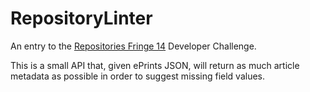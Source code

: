 RepositoryLinter
================

An entry to the [Repositories Fringe 14](http://www.repositoryfringe.org/) Developer Challenge.

This is a small API that, given ePrints JSON, will return as much article
metadata as possible in order to suggest missing field values.
